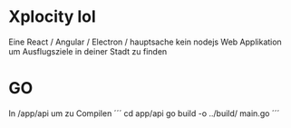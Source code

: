 # Xplocity lol

Eine React / Angular / Electron / hauptsache kein nodejs Web Applikation um Ausflugsziele in deiner Stadt zu finden

# GO

In /app/api um zu Compilen
´´´
cd app/api
go build -o ../build/ main.go
´´´
